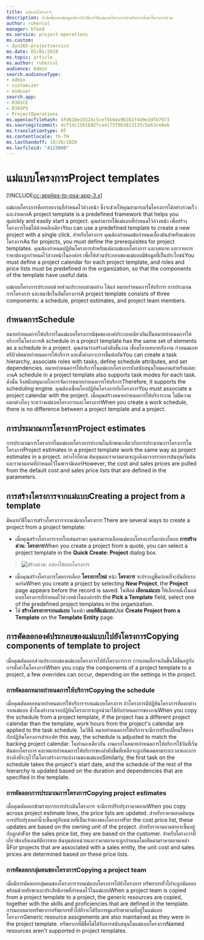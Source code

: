 ```yaml
---
title: แม่แบบโครงการ
description: หัวข้อนี้แสดงข้อมูลเกี่ยวกับวิธีการใช้แม่แบบโครงการสำหรับการตั้งค่าโครงการด่วน
author: ruhercul
manager: kfend
ms.service: project-operations
ms.custom:
- dyn365-projectservice
ms.date: 03/01/2019
ms.topic: article
ms.author: ruhercul
audience: Admin
search.audienceType:
- admin
- customizer
- enduser
search.app:
- D365CE
- D365PS
- ProjectOperations
ms.openlocfilehash: 4fd618e15524c5cef5b6da9b282f449e3dfb7973
ms.sourcegitcommit: 4cf1dc1561b92fca4175f0b3813133c5e63ce8e6
ms.translationtype: HT
ms.contentlocale: th-TH
ms.lasthandoff: 10/28/2020
ms.locfileid: "4123060"
---
```

# <a name="project-templates"></a><span data-ttu-id="10260-103">แม่แบบโครงการ</span><span class="sxs-lookup"><span data-stu-id="10260-103">Project templates</span></span> 

[!INCLUDE[cc-applies-to-psa-app-3.x](../includes/cc-applies-to-psa-app-3x.md)]

<span data-ttu-id="10260-104">แม่แบบโครงการคือกรอบงานที่กำหนดไว้ล่วงหน้า ซึ่งจะช่วยให้คุณสามารถเริ่มโครงการได้อย่างรวดเร็วและง่ายดาย</span><span class="sxs-lookup"><span data-stu-id="10260-104">A project template is a predefined framework that helps you quickly and easily start a project.</span></span> <span data-ttu-id="10260-105">คุณสามารถใช้แม่แบบที่กำหนดไว้ล่วงหน้า เพื่อสร้างโครงการใหม่ได้ด้วยคลิกเดียว</span><span class="sxs-lookup"><span data-stu-id="10260-105">You can use a predefined template to create a new project with a single click.</span></span> <span data-ttu-id="10260-106">สำหรับโครงการ คุณต้องกำหนดข้อกำหนดเบื้องต้นสำหรับแม่แบบโครงการ</span><span class="sxs-lookup"><span data-stu-id="10260-106">As for projects, you must define the prerequisites for project templates.</span></span> <span data-ttu-id="10260-107">คุณต้องกำหนดปฏิทินโครงการสำหรับแต่ละแม่แบบโครงการ และบทบาท และรายการราคาต้องถูกกำหนดไว้ล่วงหน้าในองค์กร เพื่อให้ส่วนประกอบของแม่แบบมีข้อมูลที่เป็นประโยชน์</span><span class="sxs-lookup"><span data-stu-id="10260-107">You must define a project calendar for each project template, and roles and price lists must be predefined in the organization, so that the components of the template have useful data.</span></span>

<span data-ttu-id="10260-108">แม่แบบโครงการประกอบด้วยส่วนประกอบสามอย่าง ได้แก่ หมายกำหนดการให้บริการ การประมาณการโครงการ และสมาชิกในทีมโครงการ</span><span class="sxs-lookup"><span data-stu-id="10260-108">A project template consists of three components: a schedule, project estimates, and project team members.</span></span>

## <a name="schedule"></a><span data-ttu-id="10260-109">กำหนดการ</span><span class="sxs-lookup"><span data-stu-id="10260-109">Schedule</span></span>

<span data-ttu-id="10260-110">หมายกำหนดการให้บริการในแม่แบบโครงการมีชุดขององค์ประกอบเดียวกันเป็นหมายกำหนดการให้บริการในโครงการ</span><span class="sxs-lookup"><span data-stu-id="10260-110">A schedule in a project template has the same set of elements as a schedule in a project.</span></span> <span data-ttu-id="10260-111">คุณสามารถสร้างลำดับชั้นงาน เชื่อมโยงบทบาทกับงาน กำหนดแอททริบิวต์หมายกำหนดการให้บริการ และตั้งค่าภาวะการขึ้นต่อกัน</span><span class="sxs-lookup"><span data-stu-id="10260-111">You can create a task hierarchy, associate roles with tasks, define schedule attributes, and set dependencies.</span></span> <span data-ttu-id="10260-112">หมายกำหนดการให้บริการในแม่แบบโครงการยังสนับสนุนโหมดงานสำหรับแต่ละงาน</span><span class="sxs-lookup"><span data-stu-id="10260-112">A schedule in a project template also supports task modes for each task.</span></span> <span data-ttu-id="10260-113">ดังนั้น จึงสนับสนุนกลไกการจัดการหมายกำหนดการให้บริการ</span><span class="sxs-lookup"><span data-stu-id="10260-113">Therefore, it supports the scheduling engine.</span></span> <span data-ttu-id="10260-114">คุณต้องเชื่อมโยงปฏิทินโครงการกับโครงการ</span><span class="sxs-lookup"><span data-stu-id="10260-114">You must associate a project calendar with the project.</span></span> <span data-ttu-id="10260-115">เมื่อคุณสร้างหมายกำหนดการให้บริการงาน ไม่มีความแตกต่างใดๆ ระหว่างแม่แบบโครงการและโครงการ</span><span class="sxs-lookup"><span data-stu-id="10260-115">When you create a work schedule, there is no difference between a project template and a project.</span></span>

## <a name="project-estimates"></a><span data-ttu-id="10260-116">การประมาณการโครงการ</span><span class="sxs-lookup"><span data-stu-id="10260-116">Project estimates</span></span>

<span data-ttu-id="10260-117">การประมาณการโครงการในแม่แบบโครงการทำงานในลักษณะเดียวกับการประมาณการโครงการในโครงการ</span><span class="sxs-lookup"><span data-stu-id="10260-117">Project estimates in a project template work the same way as project estimates in a project.</span></span> <span data-ttu-id="10260-118">อย่างไรก็ตาม ต้นทุนและราคาตลาดจะถูกดึงมาจากรายการต้นทุนเริ่มต้นและราคาตลาดที่กำหนดไว้ในพารามิเตอร์</span><span class="sxs-lookup"><span data-stu-id="10260-118">However, the cost and sales prices are pulled from the default cost and sales price lists that are defined in the parameters.</span></span>

## <a name="creating-a-project-from-a-template"></a><span data-ttu-id="10260-119">การสร้างโครงการจากแม่แบบ</span><span class="sxs-lookup"><span data-stu-id="10260-119">Creating a project from a template</span></span>
 
<span data-ttu-id="10260-120">มีหลายวิธีในการสร้างโครงการจากแม่แบบโครงการ:</span><span class="sxs-lookup"><span data-stu-id="10260-120">There are several ways to create a project from a project template:</span></span>

- <span data-ttu-id="10260-121">เมื่อคุณสร้างโครงการจากใบเสนอราคา คุณสามารถเลือกแม่แบบโครงการในกล่องโตอบ **การสร้างด่วน: โครงการ**</span><span class="sxs-lookup"><span data-stu-id="10260-121">When you create a project from a quote, you can select a project template in the **Quick Create: Project** dialog box.</span></span>

> ![สร้างด่วน: กล่องโต้ตอบโครงการ](media/project-11.png)

- <span data-ttu-id="10260-123">เมื่อคุณสร้างโครงการโดยการเลือก **โครงการใหม่** หน้า **โครงการ** จะปรากฏขึ้นก่อนที่จะบันทึกเรกคอร์ด</span><span class="sxs-lookup"><span data-stu-id="10260-123">When you create a project by selecting **New Project**, the **Project** page appears before the record is saved.</span></span> <span data-ttu-id="10260-124">ในฟิลด์ **เลือกแม่แบบ** ให้เลือกหนึ่งในแม่แบบโครงการที่กำหนดไว้ล่วงหน้าในองค์กร</span><span class="sxs-lookup"><span data-stu-id="10260-124">In the **Pick a Template** field, select one of the predefined project templates in the organization.</span></span>
- <span data-ttu-id="10260-125">ใช้ **สร้างโครงการจากแม่แบบ** ในหน้า **เอนทิตีแม่แบบ**</span><span class="sxs-lookup"><span data-stu-id="10260-125">Use **Create Project from a Template** on the **Template Entity** page.</span></span>

## <a name="copying-components-of-template-to-project"></a><span data-ttu-id="10260-126">การคัดลอกองค์ประกอบของแม่แบบไปยังโครงการ</span><span class="sxs-lookup"><span data-stu-id="10260-126">Copying components of template to project</span></span>

<span data-ttu-id="10260-127">เมื่อคุณคัดลอกส่วนประกอบของแม่แบบโครงการไปยังโครงการการ การแทนที่อาจเกิดขึ้นได้ขึ้นอยู่กับการตั้งค่าในโครงการ</span><span class="sxs-lookup"><span data-stu-id="10260-127">When you copy the components of a project template to a project, a few overrides can occur, depending on the settings in the project.</span></span>

### <a name="copying-the-schedule"></a><span data-ttu-id="10260-128">การคัดลอกหมายกำหนดการให้บริการ</span><span class="sxs-lookup"><span data-stu-id="10260-128">Copying the schedule</span></span>

<span data-ttu-id="10260-129">เมื่อคุณคัดลอกหมายกำหนดการให้บริการจากแม่แบบโครงการ ถ้าโครงการมีปฏิทินโครงการที่แตกต่างจากแม่แบบ ชั่วโมงทำงานจากปฏิทินโครงการจะถูกนำมาใช้กับกำหนดการของงาน</span><span class="sxs-lookup"><span data-stu-id="10260-129">When you copy the schedule from a project template, if the project has a different project calendar than the template, work hours from the project's calendar are applied to the task schedule.</span></span> <span data-ttu-id="10260-130">ในวิธีนี้ หมายกำหนดการให้บริการจะมีการปรับเปลี่ยนให้ตรงกับปฏิทินโครงการสำรอง</span><span class="sxs-lookup"><span data-stu-id="10260-130">In this way, the schedule is adjusted to match the backing project calendar.</span></span> <span data-ttu-id="10260-131">ในทำนองเดียวกัน งานแรกในหมายกำหนดการให้บริการใช้วันที่เริ่มต้นของโครงการ และหมายกำหนดการให้บริการของลำดับขึ้นที่เหลือจะถูกอัพเดตตามระยะเวลาและการอ้างอิงที่ระบุไว้ในโครงสร้างการแบ่งงานของแม่แบบ</span><span class="sxs-lookup"><span data-stu-id="10260-131">Similarly, the first task on the schedule takes the project's start date, and the schedule of the rest of the hierarchy is updated based on the duration and dependencies that are specified in the template.</span></span> 

### <a name="copying-project-estimates"></a><span data-ttu-id="10260-132">การคัดลอกการประมาณการโครงการ</span><span class="sxs-lookup"><span data-stu-id="10260-132">Copying project estimates</span></span> 

<span data-ttu-id="10260-133">เมื่อคุณคัดลอกข้ามรายการการประเมินโครงการ จะมีการปรับปรุงราคาตลาด</span><span class="sxs-lookup"><span data-stu-id="10260-133">When you copy across project estimate lines, the price lists are updated.</span></span> <span data-ttu-id="10260-134">สำหรับราคาตลาดต้นทุน การปรับปรุงเหล่านี้จะขึ้นอยู่กับหน่วยที่เป็นเจ้าของของโครงการ</span><span class="sxs-lookup"><span data-stu-id="10260-134">For the cost price list, these updates are based on the owning unit of the project.</span></span> <span data-ttu-id="10260-135">สำหรับราคาตลาดขายจะขึ้นอยู่กับลูกค้า</span><span class="sxs-lookup"><span data-stu-id="10260-135">For the sales price list, they are based on the customer.</span></span> <span data-ttu-id="10260-136">สำหรับโครงการที่เกี่ยวข้องกับเอนทิตีการขาย ต้นทุนต่อหน่วยและราคาตลาดจะถูกกำหนดโดยยึดตามราคาตลาดเหล่านี้</span><span class="sxs-lookup"><span data-stu-id="10260-136">For projects that are associated with a sales entity, the unit cost and sales prices are determined based on these price lists.</span></span>

### <a name="copying-a-project-team"></a><span data-ttu-id="10260-137">การคัดลอกกลุ่มคนของโครงการ</span><span class="sxs-lookup"><span data-stu-id="10260-137">Copying a project team</span></span>

<span data-ttu-id="10260-138">เมื่อมีการคัดลอกกลุ่มคนของโครงการจากแม่แบบโครงการไปยังโครงการ ทรัพยากรทั่วไปจะถูกคัดลอก พร้อมด้วยทักษะและประสิทธิภาพที่กำหนดไว้ในแม่แบบ</span><span class="sxs-lookup"><span data-stu-id="10260-138">When a project team is copied from a project template to a project, the generic resources are copied, together with the skills and proficiencies that are defined in the template.</span></span> <span data-ttu-id="10260-139">การมอบหมายทรัพยากรทรัพยากรทั่วไปยังจะได้รับการดูแลรักษาตามที่อยู่ในแม่แบบโครงการ</span><span class="sxs-lookup"><span data-stu-id="10260-139">Generic resource assignments are also maintained as they were in the project template.</span></span> <span data-ttu-id="10260-140">ทรัพยากรที่มีชื่อไม่ได้รับการสนับสนุนในแม่แบบโครงการ</span><span class="sxs-lookup"><span data-stu-id="10260-140">Named resources aren't supported in project templates.</span></span>
